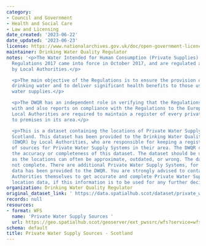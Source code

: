 ```yaml
---
category:
- Council and Government
- Health and Social Care
- Law and Licensing
date_created: '2023-06-22'
date_updated: '2023-06-23'
license: https://www.nationalarchives.gov.uk/doc/open-government-licence/version/3/
maintainer: Drinking Water Quality Regulator
notes: '<p>The Water Intended for Human Consumption (Private Supplies) (Scotland)
  Regulations 2017 came into force in October 2017, and are regulated and enforced
  by Local Authorities.</p>

  <p>The main objective of the Regulations is to ensure the provision of clean, safe
  drinking water and to deliver significant health benefits to those using private
  water supplies.</p>

  <p>The DWQR has an independent role in verifying that the Regulations are complied
  with and also reports on compliance with the Regulations to the European Commission.
  Local Authorities are required to maintain a register of every private water supply
  to premises in its area.</p>

  <p>This is a dataset containing the locations of Private Water Supply Sources in
  Scotland. This dataset has been provided to the Drinking Water Quality Regulator
  (DWQR) by Local Authorities, who are responsible for keeping a register of the location
  of sources for Private Water Supply Systems in their area. The DWQR cannot guarantee
  the accuracy or completeness of this dataset. The dataset should be used with caution,
  as the locations can often be approximate, outdated, or wrong. The dataset is also
  not complete. There are additional Private Water Supply Systems, for which no location
  data has been provided to the DWQR. You are strongly advised to contact the Local
  Authorities themselves to get accurate and complete Private Water Supply System
  location data, if this information is to be used for any further decision making.</p>'
organization: Drinking Water Quality Regulator
original_dataset_link: ' https://data.spatialhub.scot/dataset/private_water_supply_sources-dwqr'
records: null
resources:
- format: WFS
  name: 'Private Water Supply Sources '
  url: https://geo.spatialhub.scot/geoserver/ext_pwssrc/wfs?service=wfs&typeName=ext_pwssrc:pub_pwssrc
schema: default
title: Private Water Supply Sources - Scotland
---
```

